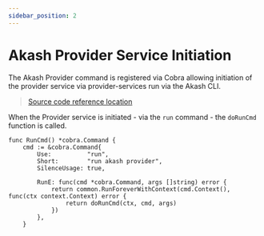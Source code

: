 ```yaml
---
sidebar_position: 2
---
```


# Akash Provider Service Initiation

The Akash Provider command is registered via Cobra allowing initiation of the provider service via provider-services run via the Akash CLI.

> [Source code reference location](https://github.com/akash-network/provider/blob/e7aa0b5b81957a130f1dc584f335c6f9e41db6b1/cmd/provider-services/cmd/run.go)

When the Provider service is initiated - via the `run` command - the `doRunCmd` function is called.

```
func RunCmd() *cobra.Command {
	cmd := &cobra.Command{
		Use:          "run",
		Short:        "run akash provider",
		SilenceUsage: true,

		RunE: func(cmd *cobra.Command, args []string) error {
			return common.RunForeverWithContext(cmd.Context(), func(ctx context.Context) error {
				return doRunCmd(ctx, cmd, args)
			})
		},
	}
```